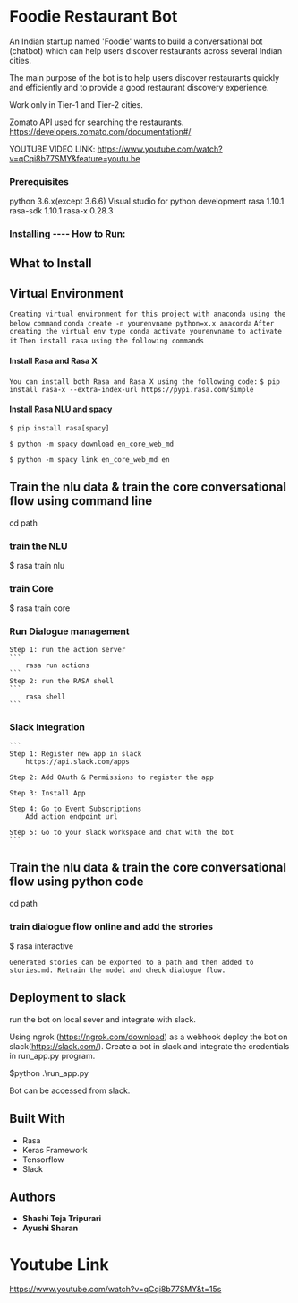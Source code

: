 # Foodie Restaurant Bot

An Indian startup named 'Foodie' wants to build a conversational bot (chatbot) which can help users discover restaurants across several Indian cities. 

The main purpose of the bot is to help users discover restaurants quickly and efficiently and to provide a good restaurant discovery experience. 

Work only in Tier-1 and Tier-2 cities.

Zomato API used for searching the restaurants. https://developers.zomato.com/documentation#/


YOUTUBE VIDEO LINK: https://www.youtube.com/watch?v=qCqi8b77SMY&feature=youtu.be



### Prerequisites

python 3.6.x(except 3.6.6)
Visual studio for python development 
rasa                               1.10.1
rasa-sdk                           1.10.1
rasa-x                             0.28.3

### Installing ---- How to Run:


## What to Install

## Virtual Environment

`Creating virtual environment for this project with anaconda using the below command`
`conda create -n yourenvname python=x.x anaconda`
`After creating the virtual env type conda activate yourenvname to activate it`
`Then install rasa using the following commands`

#### Install Rasa and Rasa X

`You can install both Rasa and Rasa X using the following code:`
`$ pip install rasa-x --extra-index-url https://pypi.rasa.com/simple`

#### Install Rasa NLU and spacy

```
$ pip install rasa[spacy]

$ python -m spacy download en_core_web_md

$ python -m spacy link en_core_web_md en
```

## Train the nlu data & train the core conversational flow using command line

cd path <path to project>

### train the NLU
$ rasa train nlu

### train Core
$ rasa train core

### Run Dialogue management
	
	Step 1: run the action server
	```
		rasa run actions
	```
	Step 2: run the RASA shell
	```
		rasa shell
	```

### Slack Integration
	```
	Step 1: Register new app in slack
		https://api.slack.com/apps
	
	Step 2: Add OAuth & Permissions to register the app

	Step 3: Install App
	
	Step 4: Go to Event Subscriptions
		Add action endpoint url

	Step 5: Go to your slack workspace and chat with the bot
	```


## Train the nlu data & train the core conversational flow using python code

cd path <path to project>

### train dialogue flow online and add the strories

$ rasa interactive

```
Generated stories can be exported to a path and then added to stories.md. Retrain the model and check dialogue flow.
```

## Deployment to slack

run the bot on local sever and integrate with slack.

Using ngrok (https://ngrok.com/download) as a webhook deploy the bot on slack(https://slack.com/). Create a bot in slack and integrate the credentials in run_app.py program.

$python .\run_app.py  

Bot can be accessed from slack. 

 

## Built With

* Rasa
* Keras Framework
* Tensorflow
* Slack


## Authors

* **Shashi Teja Tripurari**
* **Ayushi Sharan**

# Youtube Link
https://www.youtube.com/watch?v=qCqi8b77SMY&t=15s
